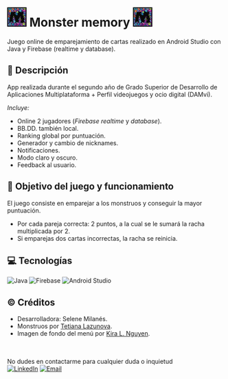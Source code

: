 #  <img src="app/src/main/res/drawable/memory_icon.png" alt="Icono Memory" width="45" height="45"> Monster memory <img src="app/src/main/res/drawable/memory_icon.png" alt="Icono Memory" width="45" height="45">
Juego online de emparejamiento de cartas realizado en Android Studio con Java y Firebase (realtime y database).

## 📄 Descripción
App realizada durante el segundo año de Grado Superior de Desarrollo de Aplicaciones Multiplataforma + Perfil videojuegos y ocio digital (DAMvi).

_Incluye:_
- Online 2 jugadores (_Firebase realtime_ y _database_).
- BB.DD. también local.
- Ranking global por puntuación.
- Generador y cambio de nicknames.
- Notificaciones.
- Modo claro y oscuro.
- Feedback al usuario.

## 🎯 Objetivo del juego y funcionamiento
El juego consiste en emparejar a los monstruos y conseguir la mayor puntuación.

- Por cada pareja correcta: 2 puntos, a la cual se le sumará la racha multiplicada por 2.
- Si emparejas dos cartas incorrectas, la racha se reinicia.

## 💻 Tecnologías
![Java](https://img.shields.io/badge/java-%23ED8B00.svg?style=for-the-badge&logo=openjdk&logoColor=white)
![Firebase](https://img.shields.io/badge/firebase-a08021?style=for-the-badge&logo=firebase&logoColor=ffcd34)
![Android Studio](https://img.shields.io/badge/android%20studio-346ac1?style=for-the-badge&logo=android%20studio&logoColor=white)

## ©️ Créditos
- Desarrolladora: Selene Milanés.
- Monstruos por [Tetiana Lazunova](https://www.istockphoto.com/es/vector/monstruos-de-dibujos-animados-lindo-personajes-halloween-monstruo-alegre-divertido-gm1009886320-272229571).
- Imagen de fondo del menú por [Kira L. Nguyen](https://www.behance.net/gallery/29875189/Mobile-Game-Background-1).

<br>
<br>
No dudes en contactarme para cualquier duda o inquietud <br>
<a href="https://www.linkedin.com/in/selene-milanes-rodriguez/"><img alt="LinkedIn" src="https://img.shields.io/badge/Selene Milanés Rodríguez-0077B5?style=for-the-badge&logo=linkedin&logoColor=white"></a>
<a href="mailto:selene.milanes@hotmail.com"> <img alt="Email" src="https://img.shields.io/badge/Microsoft_Outlook-0078D4?style=for-the-badge&logo=microsoft-outlook&logoColor=white"></a>
